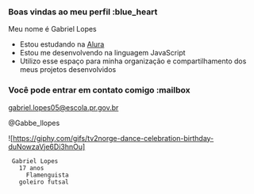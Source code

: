 ### Boas vindas ao meu perfil :blue_heart

Meu nome é Gabriel Lopes

- Estou estudando na [Alura](https://www.alura.com.br)
- Estou me desenvolvendo na linguagem JavaScript
- Utilizo esse espaço para minha organização e compartilhamento dos meus projetos desenvolvidos

### Você pode entrar em contato comigo :mailbox

gabriel.lopes05@escola.pr.gov.br

@Gabbe_llopes


![https://giphy.com/gifs/tv2norge-dance-celebration-birthday-duNowzaVje6Di3hnOu]

     Gabriel Lopes      
       17 anos
         Flamenguista                       
       goleiro futsal
